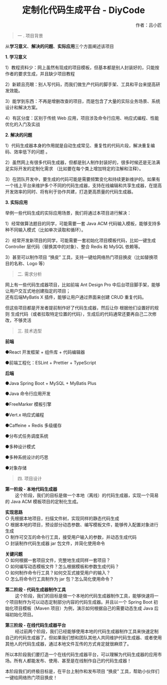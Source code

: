 # <center>定制化代码生成平台 - DiyCode</center>  
<div style="text-align:right">作者：吕小匠</div>



>一 . 项目背景
>
从**学习意义**、**解决的问题**、**实际应用**三个方面阐述该项目  

**1. 学习意义**   

1）教程资料少：网上虽然有现成的项目模板，但基本都是别人封装好的，只能按作者的要求生成，并且缺少项目教程

2）新颖且亮眼：别人写代码，而我们做生产代码的脚手架、工具和平台来提高研发效能。

3）能学到东西：不再是增删改查的项目，而是包含了大量的实际业务场景、系统设计和解决方案。

4）有区分度：区别于传统 Web 应用，项目涉及命令行应用、响应式编程、性能优化的入门及实战  

**2. 解决的问题**   

1）代码生成器本身的作用就是自动生成常见、重复性的代码片段，解决重复编码、效率低下的问题 。

2）虽然网上有很多代码生成器，但都是别人制作封装好的，很多时候还是无法满足实际开发的定制化需求 （比如要在每个类上增加特定的注解和注释）。

3）在团队开发中，要生成的代码可能是需要频繁变化和持续更新维护的。如果有一个线上平台来维护多个不同的代码生成器，支持在线编辑和共享生成器，在提高开发效率的同时、将有利于协作共建，打造更高质量的代码生成器。


**3. 实际应用**  

举例一些代码生成的实际应用场景，我们将通过本项目进行解决：

1）经常做算法题目的同学，可能需要一套 Java ACM 代码输入模板，能够支持多种不同输入模式（比如单次读取和循环）。

2）经常开发新项目的同学，可能需要一套初始化项目模板代码，比如一键生成 Controller 层代码（替换其中的对象）、整合 Redis 和 MySQL 依赖等。

3）甚至可以制作项目 “换皮” 工具，支持一键给网络热门项目换皮（比如替换项目的名称、Logo 等）


> 二. 需求分析
>
网上有一些代码生成器项目，比如前端 Ant Design Pro 中后台项目脚手架，能够让用户交互式地创建指定的项目；  
还有后端MyBatis X 插件，能够让用户通过界面来创建 CRUD 重复代码。

但这些项目都是开发者提前制作好了代码生成器，然后让你 根据他们设置好的规则 生成代码（或者拉取特定位置的代码），生成后的代码通常还要再自己二次修改，不够灵活

> 三. 技术选型   
> 
**前端** 

●React 开发框架 + 组件库 + 代码编辑器  

●前端工程化：ESLint + Prettier + TypeScript  

**后端**  

●Java Spring Boot + MySQL + MyBatis Plus 

●Java 命令行应用开发  

●FreeMarker 模板引擎  

●Vert.x 响应式编程  

●Caffeine + Redis 多级缓存  

●分布式任务调度系统  

●多种设计模式  

●多种系统设计的巧思  

●对象存储

> 四. 项目设计  
> 
**第一阶段 - 本地代码生成器**  
&nbsp;&nbsp;&nbsp;&nbsp;&nbsp;&nbsp;&nbsp;&nbsp;这个阶段，我们的目标是做一个本地（离线）的代码生成器，实现一个简易的 Java ACM 模板项目的定制化生成。  




**实现思路**  
○ 先根据本地项目，扫描文件树，实现同样的静态代码生成  
○ 根据本地的项目，预设部分动态参数、编写模板文件，能够传入配置对象进行生成  
○ 制作可交互的命令行工具，接受用户输入的参数，并动态生成代码  
○ 封装制作代码生成器 jar 包文件，并简化使用命令  

**关键问题**  
○ 如何根据一套项目文件，完整地生成同样一套项目？  
○ 如何编写动态模板文件？怎么根据模板和参数生成代码？  
○ 如何制作命令行工具？如何交互式接受用户的输入？  
○ 怎么将命令行工具制作为 jar 包？怎么简化使用命令？  

**第二阶段 - 代码生成器制作工具**  
&nbsp;&nbsp;&nbsp;&nbsp;&nbsp;&nbsp;&nbsp;&nbsp;这个阶段，我们的目标是做一个本地的代码生成器制作工具，能够快速将一个项目制作为可以动态定制部分内容的代码生成器。并且以一个 Spring Boot 初始化项目模板（Maven 项目）为例，演示如何根据自己的需要动态生成 Java 后端初始化项目。  


**第三阶段 - 在线代码生成器平台**  
&nbsp;&nbsp;&nbsp;&nbsp;&nbsp;&nbsp;&nbsp;&nbsp;经过前两个阶段，我们已经能够使用本地的代码生成器制作工具来快速定制自己的代码生成器了。但如果我们想和团队其他人共同维护代码生成器、或者使用其他人的代码生成器，通过本地文件互传的方式肯定就很麻烦了。

所以本阶段我们要打造一个在线代码生成器平台，可以理解为代码生成器的应用市场。所有人都能发布、使用、甚至是在线制作自己的代码生成器！

本阶段我们的终极目标是，在平台上制作和发布项目 “换皮” 工具，帮助小伙伴们一键给网络热门项目换皮！

